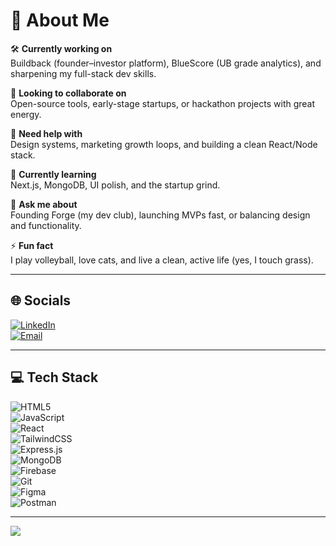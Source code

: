 # 💫 About Me

🛠️ **Currently working on**  
Buildback (founder–investor platform), BlueScore (UB grade analytics), and sharpening my full-stack dev skills.

🤝 **Looking to collaborate on**  
Open-source tools, early-stage startups, or hackathon projects with great energy.

🧠 **Need help with**  
Design systems, marketing growth loops, and building a clean React/Node stack.

🌱 **Currently learning**  
Next.js, MongoDB, UI polish, and the startup grind.

💬 **Ask me about**  
Founding Forge (my dev club), launching MVPs fast, or balancing design and functionality.

⚡ **Fun fact**  
I play volleyball, love cats, and live a clean, active life (yes, I touch grass).

---

## 🌐 Socials

[![LinkedIn](https://img.shields.io/badge/LinkedIn-%230077B5.svg?logo=linkedin&logoColor=white)](https://linkedin.com/in/amaansheikh-swe)  
[![Email](https://img.shields.io/badge/Email-D14836?logo=gmail&logoColor=white)](mailto:amaansheikhme@gmail.com)

---

## 💻 Tech Stack

![HTML5](https://img.shields.io/badge/html5-%23E34F26.svg?style=for-the-badge&logo=html5&logoColor=white)  
![JavaScript](https://img.shields.io/badge/javascript-%23323330.svg?style=for-the-badge&logo=javascript&logoColor=%23F7DF1E)  
![React](https://img.shields.io/badge/react-%2320232a.svg?style=for-the-badge&logo=react&logoColor=%2361DAFB)  
![TailwindCSS](https://img.shields.io/badge/tailwindcss-%2338B2AC.svg?style=for-the-badge&logo=tailwind-css&logoColor=white)  
![Express.js](https://img.shields.io/badge/express.js-%23404d59.svg?style=for-the-badge&logo=express&logoColor=%2361DAFB)  
![MongoDB](https://img.shields.io/badge/MongoDB-%234ea94b.svg?style=for-the-badge&logo=mongodb&logoColor=white)  
![Firebase](https://img.shields.io/badge/firebase-%23039BE5.svg?style=for-the-badge&logo=firebase)  
![Git](https://img.shields.io/badge/git-%23F05033.svg?style=for-the-badge&logo=git&logoColor=white)  
![Figma](https://img.shields.io/badge/figma-%23F24E1E.svg?style=for-the-badge&logo=figma&logoColor=white)  
![Postman](https://img.shields.io/badge/Postman-FF6C37?style=for-the-badge&logo=postman&logoColor=white)

---

[![](https://visitcount.itsvg.in/api?id=AmaanOMO&icon=0&color=0)](https://visitcount.itsvg.in)

<!-- Built with ✨ GPRM → https://gprm.itsvg.in -->
